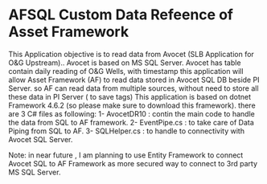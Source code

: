 # AFSQL Custom Data Refeence of Asset Framework 
This Application objective is to read data from Avocet (SLB Application for O&G Upstream)..
Avocet is based on MS SQL Server. Avocet has table contain daily reading of O&G Wells, with timestamp
this application will allow Asset Framework (AF) to read data stored in Avocet SQL DB beside PI Server. so AF can read data from multiple sources, without need to store all these data in PI Server ( to save tags)
This application is based on dotnet Framework 4.6.2 (so please make sure to download this framework).
there are 3 C# files as following:
1- AvocetDR10 : contin the main code to handle the data from SQL to AF framework.
2- EventPipe.cs : to take care of Data Piping from SQL to AF. 
3- SQLHelper.cs : to handle to connectivity with Avocet SQL Server.
 
Note: in near future , I am planning to use Entity Framework to connect Avocet SQL to AF Framework as more secured way to connect to 3rd party MS SQL Server.
 
